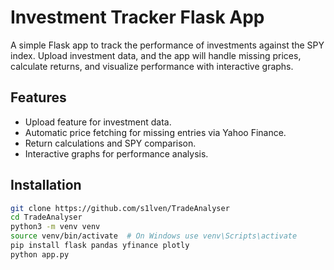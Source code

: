 # Investment Tracker Flask App

A simple Flask app to track the performance of investments against the SPY index. Upload investment data, and the app will handle missing prices, calculate returns, and visualize performance with interactive graphs.

## Features

- Upload feature for investment data.
- Automatic price fetching for missing entries via Yahoo Finance.
- Return calculations and SPY comparison.
- Interactive graphs for performance analysis.

## Installation

```bash
git clone https://github.com/s1lven/TradeAnalyser
cd TradeAnalyser
python3 -m venv venv
source venv/bin/activate  # On Windows use venv\Scripts\activate
pip install flask pandas yfinance plotly
python app.py
